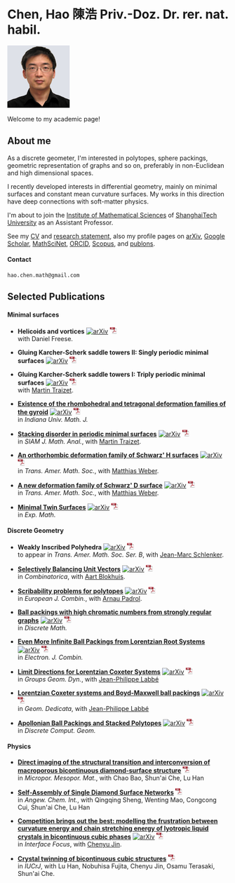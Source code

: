 # Chen, Hao 陳浩 Priv.-Doz. Dr. rer. nat. habil.  

![](./images/ChenHao.jpeg)

Welcome to my academic page!

## About me

As a discrete geometer, I'm interested in polytopes, sphere packings, geometric representation of graphs and so on, preferably in non-Euclidean and high dimensional spaces.

I recently developed interests in differential geometry, mainly on minimal surfaces and constant mean curvature surfaces.  My works in this direction have deep connections with soft-matter physics.

I'm about to join the [Institute of Mathematical Sciences](https://ims.shanghaitech.edu.cn/ims_en/) of [ShanghaiTech University](http://www.shanghaitech.edu.cn/) as an Assistant Professor.

See my [CV](./documents/CV.pdf) and [research statement](/.documents/Research.pdf), also my profile pages on [arXiv](http://arxiv.org/a/chen_h_3), [Google Scholar](https://scholar.google.de/citations?user=SdY1GDkAAAAJ), [MathSciNet](https://mathscinet.ams.org/mathscinet/MRAuthorID/982872), [ORCID](https://orcid.org/0000-0003-1087-2868), [Scopus](https://www.scopus.com/authid/detail.uri?authorId=55206801800), and [publons](https://publons.com/researcher/3094481/hao-chen/).

#### Contact

	hao.chen.math@gmail.com

## Selected Publications

#### Minimal surfaces

* **Helicoids and vortices**
	[![arXiv][arxiv]](http://arxiv.org/abs/2201.13091)
	[![PDF][pdf]](./documents/Vortices.pdf)  
	with Daniel Freese.

* **Gluing Karcher-Scherk saddle towers II: Singly periodic minimal surfaces**
	[![arXiv][arxiv]](http://arxiv.org/abs/2107.06957)
	[![PDF][pdf]](./documents/SinglyTower.pdf)  

* **Gluing Karcher-Scherk saddle towers I: Triply periodic minimal surfaces**
	[![arXiv][arxiv]](http://arxiv.org/abs/2103.15676)
	[![PDF][pdf]](./documents/TriplyTower.pdf)  
	with [Martin Traizet][traizet].

* [**Existence of the rhombohedral and tetragonal deformation families of the gyroid**](https://doi.org/10.1512/iumj.2021.70.8505)
	[![arXiv][arxiv]](http://arxiv.org/abs/1901.04006)
	[![PDF][pdf]](./documents/tGrGL.pdf)  
	in *Indiana Univ. Math. J.*

* [**Stacking disorder in periodic minimal surfaces**](https://doi.org/10.1137/20M1312137)
	[![arXiv][arxiv]](http://arxiv.org/abs/1908.06276)
	[![PDF][pdf]](./documents/Disorder.pdf)  
	in *SIAM J. Math. Anal.*, with [Martin Traizet][traizet].

* [**An orthorhombic deformation family of Schwarz' H surfaces**](https://doi.org/10.1090/tran/8275)
	[![arXiv][arxiv]](http://arxiv.org/abs/1807.10631)
	[![PDF][pdf]](./documents/oH.pdf)  
	in *Trans. Amer. Math. Soc.*, with [Matthias Weber][weber].

* [**A new deformation family of Schwarz' D surface**](https://doi.org/10.1090/tran/8274)
	[![arXiv][arxiv]](http://arxiv.org/abs/1804.01442)
	[![PDF][pdf]](./documents/oD.pdf)  
	in *Trans. Amer. Math. Soc.*, with [Matthias Weber][weber].

* [**Minimal Twin Surfaces**](https://doi.org/10.1080/10586458.2017.1413455)
	[![arXiv][arxiv]](http://arxiv.org/abs/1610.07926)
	[![PDF][pdf]](./documents/Twin.pdf)  
	in *Exp. Math.*

#### Discrete Geometry

* **Weakly Inscribed Polyhedra**
	[![arXiv][arxiv]](http://arxiv.org/abs/1709.10389)
	[![PDF][pdf]](./documents/Steiner.pdf)  
	to appear in *Trans. Amer. Math. Soc. Ser. B*, with [Jean-Marc Schlenker][schlenker].

* [**Selectively Balancing Unit Vectors**](https://doi.org/10.1007/s00493-016-3635-z)
	[![arXiv][arxiv]](http://arxiv.org/abs/1605.05121)
	[![PDF][pdf]](./documents/Balancing.pdf)  
	in *Combinatorica*, with [Aart Blokhuis][blokhuis].

* [**Scribability problems for polytopes**](https://doi.org/10.1016/j.ejc.2017.02.006)
	[![arXiv][arxiv]](http://arxiv.org/abs/1508.03537)
	[![PDF][pdf]](./documents/Scribability.pdf)  
	in *European J. Combin.*, with [Arnau Padrol][padrol].

* [**Ball packings with high chromatic numbers from strongly regular graphs**](https://doi.org/10.1016/j.disc.2017.03.006)
	[![arXiv][arxiv]](http://arxiv.org/abs/1502.02070)
	[![PDF][pdf]](./documents/SRG.pdf)  
	in *Discrete Math.*

* [**Even More Infinite Ball Packings from Lorentzian Root Systems**](https://doi.org/10.37236/4989)
	[![arXiv][arxiv]](http://arxiv.org/abs/1408.2439)
	[![PDF][pdf]](./documents/MorePack.pdf)  
	in *Electron. J. Combin.*

* [**Limit Directions for Lorentzian Coxeter Systems**](https://doi.org/10.4171/GGD/404)
	[![arXiv][arxiv]](http://arxiv.org/abs/1403.1502)
	[![PDF][pdf]](./documents/LimitDir.pdf)  
	in *Groups Geom. Dyn.*, with [Jean-Philippe Labbé][labbe]

* [**Lorentzian Coxeter systems and Boyd-Maxwell ball packings**](http://doi.org/10.1007/s10711-014-0004-1)
	[![arXiv][arxiv]](http://arxiv.org/abs/1310.8608)
	[![PDF][pdf]](./documents/BoydPack.pdf)  
	in *Geom. Dedicata*, with [Jean-Philippe Labbé][labbe]

* [**Apollonian Ball Packings and Stacked Polytopes**](https://doi.org/10.1007/s00454-016-9777-3)
	[![arXiv][arxiv]](http://arxiv.org/abs/1306.2515)
	[![PDF][pdf]](./documents/Stacked.pdf)  
	in *Discrete Comput. Geom.*

#### Physics

* [**Direct imaging of the structural transition and interconversion of macroporous bicontinuous diamond-surface structure**](https://doi.org/10.1016/j.micromeso.2021.111084)
	[![PDF][pdf]](./documents/L-DD.pdf)  
	in *Micropor. Mesopor. Mat.*, with Chao Bao, Shun'ai Che, Lu Han

* [**Self-Assembly of Single Diamond Surface Networks**](https://doi.org/10.1002/anie.202102056)
	[![PDF][pdf]](./documents/SD-SG.pdf)  
	in *Angew. Chem. Int.*, with Qingqing Sheng, Wenting Mao, Congcong Cui, Shun'ai Che, Lu Han

* [**Competition brings out the best: modelling the frustration between curvature energy and chain stretching energy of lyotropic liquid crystals in bicontinuous cubic phases**](http://doi.org/10.1098/rsfs.2016.0114)
	[![arXiv][arxiv]](http://arxiv.org/abs/1702.04172)
	[![PDF][pdf]](./documents/Bilayer.pdf)  
	in *Interface Focus*, with [Chenyu Jin](https://scholar.google.de/citations?user=4rlI2JsAAAAJ).

* [**Crystal twinning of bicontinuous cubic structures**](https://doi.org/10.1107/S2052252519017287)
	[![PDF][pdf]](./documents/HLTwin.pdf)  
	in *IUCrJ*, with Lu Han, Nobuhisa Fujita, Chenyu Jin, Osamu Terasaki, Shun'ai Che.

 [schlenker]: http://math.uni.lu/schlenker/
 [weber]: http://pages.iu.edu/~matweber/
 [traizet]: http://www.lmpt.univ-tours.fr/~traizet/
 [blokhuis]: http://www.win.tue.nl/~aartb/
 [padrol]: http://page.mi.fu-berlin.de/arnaupadrol/
 [jost]: http://www.mis.mpg.de/jjost/juergen-jost.html
 [labbe]: http://page.mi.fu-berlin.de/labbe/
 [pdf]: ./images/pdf.png
 [arxiv]: ./images/arXiv.ico
